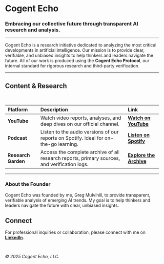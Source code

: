 # Cogent Echo

### Embracing our collective future through transparent AI research and analysis.

---

Cogent Echo is a research initiative dedicated to analyzing the most critical developments in artificial intelligence. Our mission is to provide clear, verifiable, and unbiased insights to help thinkers and leaders navigate the future. All of our work is produced using the **Cogent Echo Protocol**, our internal standard for rigorous research and third-party verification.

---

## Content & Research

<br>

| Platform | Description | Link |
| :--- | :--- | :--- |
| **YouTube** | Watch video reports, analyses, and deep dives on our official channel. | **[Watch on YouTube](https://www.youtube.com/@cogentecho)** |
| **Podcast** | Listen to the audio versions of our reports on Spotify. Ideal for on-the-go learning. | **[Listen on Spotify](https://open.spotify.com/show/3kbjo7KGPrgJltsta5KbGY?si=KTk-mbbJSKKy7wQhbQ3Xhg)** |
| **Research Garden** | Access the complete archive of all research reports, primary sources, and verification logs. | **[Explore the Archive](https://github.com/cogentecho/digital-garden)** |

---

### About the Founder

Cogent Echo was founded by me, Greg Mulvihill, to provide transparent, verifiable analysis of emerging AI trends. My goal is to help thinkers and leaders navigate the future with clear, unbiased insights.

## Connect

For professional inquiries or collaboration, please connect with me on **[LinkedIn](https://www.linkedin.com/in/gregmulvihill/)**.

<br>

*© 2025 Cogent Echo, LLC.*
